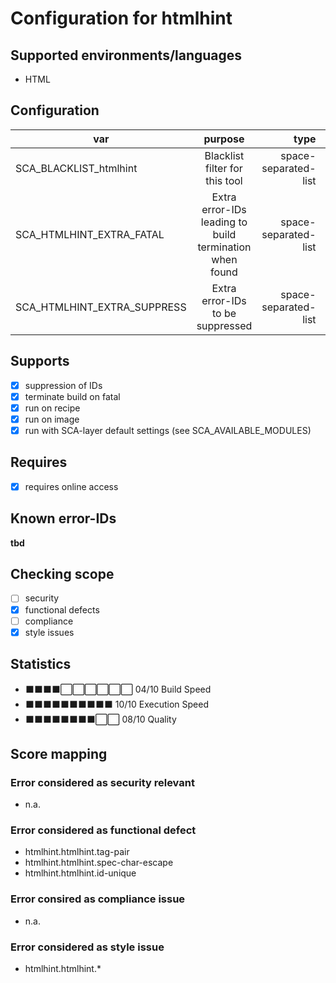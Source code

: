 # Configuration for htmlhint

## Supported environments/languages

* HTML

## Configuration

| var | purpose | type | default |
| ------------- |:-------------:| -----:| -----:
| SCA_BLACKLIST_htmlhint | Blacklist filter for this tool | space-separated-list | ""
| SCA_HTMLHINT_EXTRA_FATAL | Extra error-IDs leading to build termination when found | space-separated-list | ""
| SCA_HTMLHINT_EXTRA_SUPPRESS | Extra error-IDs to be suppressed | space-separated-list | ""

## Supports

* [x] suppression of IDs
* [x] terminate build on fatal
* [x] run on recipe
* [x] run on image
* [x] run with SCA-layer default settings (see SCA_AVAILABLE_MODULES)

## Requires

* [x] requires online access

## Known error-IDs

__tbd__

## Checking scope

* [ ] security
* [x] functional defects
* [ ] compliance
* [x] style issues

## Statistics

* ⬛⬛⬛⬛⬜⬜⬜⬜⬜⬜ 04/10 Build Speed
* ⬛⬛⬛⬛⬛⬛⬛⬛⬛⬛ 10/10 Execution Speed
* ⬛⬛⬛⬛⬛⬛⬛⬛⬜⬜ 08/10 Quality

## Score mapping

### Error considered as security relevant

* n.a.

### Error considered as functional defect

* htmlhint.htmlhint.tag-pair
* htmlhint.htmlhint.spec-char-escape
* htmlhint.htmlhint.id-unique

### Error consired as compliance issue

* n.a.

### Error considered as style issue

* htmlhint.htmlhint.*
